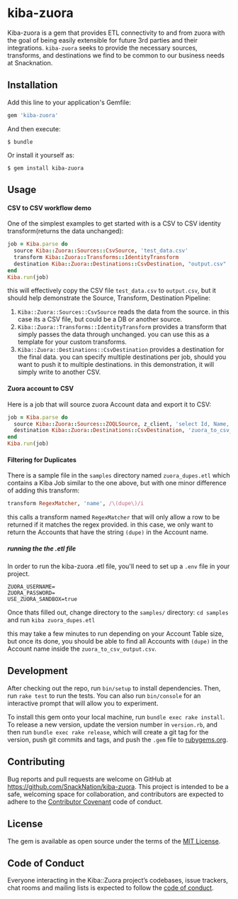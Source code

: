 # kiba-zuora

Kiba-zuora is a gem that provides ETL connectivity to and from zuora with the goal of being easily extensible for future 3rd parties and their integrations. `kiba-zuora` seeks to provide the necessary sources, transforms, and destinations we find to be common to our business needs at Snacknation.

## Installation

Add this line to your application's Gemfile:

```ruby
gem 'kiba-zuora'
```

And then execute:

    $ bundle

Or install it yourself as:

    $ gem install kiba-zuora

## Usage

#### CSV to CSV workflow demo
One of the simplest examples to get started with is a CSV to CSV identity transform(returns the data unchanged):
```ruby
job = Kiba.parse do
  source Kiba::Zuora::Sources::CsvSource, 'test_data.csv'
  transform Kiba::Zuora::Transforms::IdentityTransform
  destination Kiba::Zuora::Destinations::CsvDestination, "output.csv"
end
Kiba.run(job)
```
this will effectively copy the CSV file `test_data.csv` to `output.csv`, but it should help demonstrate the Source, Transform, Destination Pipeline:

1. `Kiba::Zuora::Sources::CsvSource` reads the data from the source. in this case its a CSV file, but could be a DB or another source.
2. `Kiba::Zuora::Transforms::IdentityTransform` provides a transform that simply passes the data through unchanged. you can use this as a template for your custom transforms.
3. `Kiba::Zuora::Destinations::CsvDestination` provides a destination for the final data. you can specify multiple destinations per job, should you want to push it to multiple destinations. in this demonstration, it will simply write to another CSV.

#### Zuora account to CSV

Here is a job that will source zuora Account data and export it to CSV:
```ruby
job = Kiba.parse do
  source Kiba::Zuora::Sources::ZOQLSource, z_client, 'select Id, Name, Status from Account'
  destination Kiba::Zuora::Destinations::CsvDestination, 'zuora_to_csv_output.csv'
end
Kiba.run(job)
```

#### Filtering for Duplicates

There is a sample file in the `samples` directory named `zuora_dupes.etl` which contains a Kiba Job similar to the one above, but with one minor difference of adding this transform:
```ruby
transform RegexMatcher, 'name', /\(dupe\)/i
```

this calls a transform named `RegexMatcher` that will only allow a row to be returned if it matches the regex provided. in this case, we only want to return the Accounts that have the string `(dupe)` in the Account name.

##### running the the .etl file
In order to run the kiba-zuora .etl file, you'll need to set up a `.env` file in your project.
```
ZUORA_USERNAME=
ZUORA_PASSWORD=
USE_ZUORA_SANDBOX=true
```
Once thats filled out, change directory to the `samples/` directory: `cd samples` and  run `kiba zuora_dupes.etl`

this may take a few minutes to run depending on your Account Table size, but once its done, you should be able to find all Accounts with `(dupe)` in the Account name inside the `zuora_to_csv_output.csv`.
## Development

After checking out the repo, run `bin/setup` to install dependencies. Then, run `rake test` to run the tests. You can also run `bin/console` for an interactive prompt that will allow you to experiment.

To install this gem onto your local machine, run `bundle exec rake install`. To release a new version, update the version number in `version.rb`, and then run `bundle exec rake release`, which will create a git tag for the version, push git commits and tags, and push the `.gem` file to [rubygems.org](https://rubygems.org).

## Contributing

Bug reports and pull requests are welcome on GitHub at https://github.com/SnackNation/kiba-zuora. This project is intended to be a safe, welcoming space for collaboration, and contributors are expected to adhere to the [Contributor Covenant](http://contributor-covenant.org) code of conduct.

## License

The gem is available as open source under the terms of the [MIT License](https://opensource.org/licenses/MIT).

## Code of Conduct

Everyone interacting in the Kiba::Zuora project’s codebases, issue trackers, chat rooms and mailing lists is expected to follow the [code of conduct](https://github.com/[USERNAME]/kiba-zuora/blob/master/CODE_OF_CONDUCT.md).
